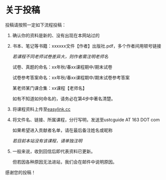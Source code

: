 # 关于投稿

投稿请按照一定如下流程投稿：

1. 确认你的资料是新的、没有出现在本网站过的
2.  书本、笔记等书籍：xxxxxx文件【作者】出版社.pdf，多个作者间用顿号链接

    _若课程不同老师试卷差异大，则作者需注明老师名_

    试卷、真题的命名：xx年秋/春xx课程期中/期末试卷

    试卷参考答案命名：xx年秋/春xx课程期中/期末试卷参考答案

    某老师某门课合集：xx课程【老师名】

    如有不知道如何命名的，请务必在第4步中著名清楚。
3. 将课程资料上传至[easylink.cc](https://easylink.cc/)
4.  将文件名、链接、所属课程，分行写明，发送至ustcguide AT 163 DOT com

    如果希望进入贡献者名单，请在最后备注姓名或昵称

    _若目前本站没有该课程，请单独注明_
5.  一般来说，收到回信后即代表资料已更新。

    但若因各种原因无法进站，我们会在邮件中说明原因。

感谢您的投稿！
